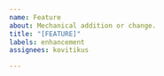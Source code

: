 ```yaml
---
name: Feature
about: Mechanical addition or change.
title: "[FEATURE]"
labels: enhancement
assignees: kovitikus

---
```



